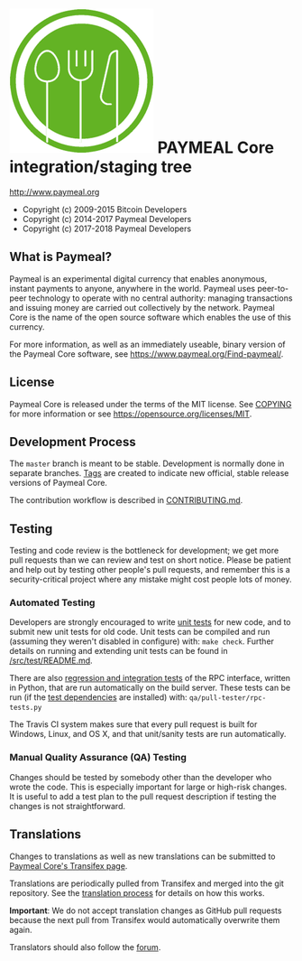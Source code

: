 ![Paymeal](https://github.com/paymeal/paymeal/blob/master/src/qt/res/icons/bitcoin.png "Paymeal")
PAYMEAL Core integration/staging tree
=====================================


http://www.paymeal.org

- Copyright (c) 2009-2015 Bitcoin Developers
- Copyright (c) 2014-2017 Paymeal Developers
- Copyright (c) 2017-2018 Paymeal Developers

What is Paymeal?
----------------

Paymeal is an experimental digital currency that enables anonymous, instant
payments to anyone, anywhere in the world. Paymeal uses peer-to-peer technology
to operate with no central authority: managing transactions and issuing money
are carried out collectively by the network. Paymeal Core is the name of the open
source software which enables the use of this currency.

For more information, as well as an immediately useable, binary version of
the Paymeal Core software, see https://www.paymeal.org/Find-paymeal/.


License
-------

Paymeal Core is released under the terms of the MIT license. See [COPYING](COPYING) for more
information or see https://opensource.org/licenses/MIT.

Development Process
-------------------

The `master` branch is meant to be stable. Development is normally done in separate branches.
[Tags](https://github.com/paymeal/paymeal/tags) are created to indicate new official,
stable release versions of Paymeal Core.

The contribution workflow is described in [CONTRIBUTING.md](CONTRIBUTING.md).

Testing
-------

Testing and code review is the bottleneck for development; we get more pull
requests than we can review and test on short notice. Please be patient and help out by testing
other people's pull requests, and remember this is a security-critical project where any mistake might cost people
lots of money.

### Automated Testing

Developers are strongly encouraged to write [unit tests](src/test/README.md) for new code, and to
submit new unit tests for old code. Unit tests can be compiled and run
(assuming they weren't disabled in configure) with: `make check`. Further details on running
and extending unit tests can be found in [/src/test/README.md](/src/test/README.md).

There are also [regression and integration tests](/qa) of the RPC interface, written
in Python, that are run automatically on the build server.
These tests can be run (if the [test dependencies](/qa) are installed) with: `qa/pull-tester/rpc-tests.py`

The Travis CI system makes sure that every pull request is built for Windows, Linux, and OS X, and that unit/sanity tests are run automatically.

### Manual Quality Assurance (QA) Testing

Changes should be tested by somebody other than the developer who wrote the
code. This is especially important for large or high-risk changes. It is useful
to add a test plan to the pull request description if testing the changes is
not straightforward.

Translations
------------

Changes to translations as well as new translations can be submitted to
[Paymeal Core's Transifex page](https://www.transifex.com/projects/p/paymeal/).

Translations are periodically pulled from Transifex and merged into the git repository. See the
[translation process](doc/translation_process.md) for details on how this works.

**Important**: We do not accept translation changes as GitHub pull requests because the next
pull from Transifex would automatically overwrite them again.

Translators should also follow the [forum](https://www.paymeal.org/forum/topic/paymeal-worldwide-collaboration.88/).

